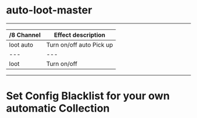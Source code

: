 # auto-loot-master

------

/8 Channel | Effect description
--- | ---
loot auto | Turn on/off auto Pick up
--- | ---
loot | Turn on/off

---

# Set Config Blacklist for your own automatic Collection
